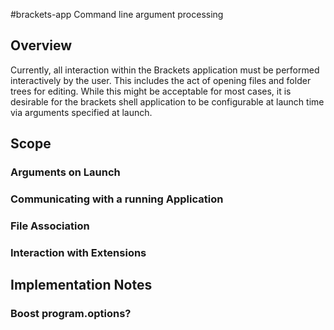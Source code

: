 #brackets-app Command line argument processing

## Overview
Currently, all interaction within the Brackets application must be performed interactively by the user.  This includes the act of opening files and folder trees for editing.  While this might be acceptable for most cases, it is desirable for the brackets shell application to be configurable at launch time via arguments specified at launch.

## Scope
### Arguments on Launch

### Communicating with a running Application

### File Association

### Interaction with Extensions

## Implementation Notes

### Boost program.options?


